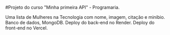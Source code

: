 #Projeto do curso "Minha primeira API" - Programaria.

Uma lista de Mulheres na Tecnologia com nome, imagem, citação e minibio.
Banco de dados, MongoDB.
Deploy do back-end no Render.
Deploy do front-end no Vercel.
